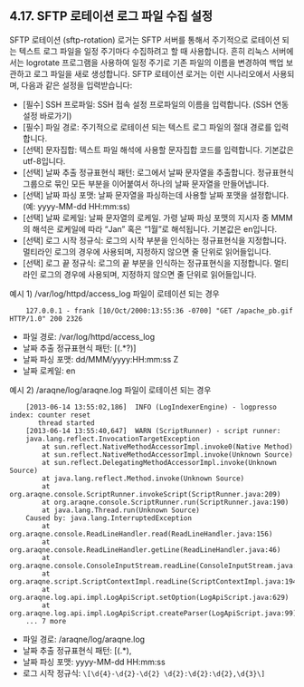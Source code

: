 ## 4.17. SFTP 로테이션 로그 파일 수집 설정


SFTP 로테이션 (sftp-rotation) 로거는 SFTP 서버를 통해서 주기적으로 로테이션 되는 텍스트 로그 파일을 일정 주기마다 수집하려고 할 때 사용합니다. 흔히 리눅스 서버에서는 logrotate 프로그램을 사용하여 일정 주기로 기존 파일의 이름을 변경하여 백업 보관하고 로그 파일을 새로 생성합니다. SFTP 로테이션 로거는 이런 시나리오에서 사용되며, 다음과 같은 설정을 입력받습니다:

* [필수] SSH 프로파일: SSH 접속 설정 프로파일의 이름을 입력합니다. (SSH 연동 설정 바로가기)
* [필수] 파일 경로: 주기적으로 로테이션 되는 텍스트 로그 파일의 절대 경로를 입력합니다.
* [선택] 문자집합: 텍스트 파일 해석에 사용할 문자집합 코드를 입력합니다. 기본값은 utf-8입니다.
* [선택] 날짜 추출 정규표현식 패턴: 로그에서 날짜 문자열을 추출합니다. 정규표현식 그룹으로 묶인 모든 부분을 이어붙여서 하나의 날짜 문자열을 만들어냅니다.
* [선택] 날짜 파싱 포맷: 날짜 문자열을 파싱하는데 사용할 날짜 포맷을 설정합니다. (예: yyyy-MM-dd HH:mm:ss)
* [선택] 날짜 로케일: 날짜 문자열의 로케일. 가령 날짜 파싱 포맷의 지시자 중 MMM의 해석은 로케일에 따라 “Jan” 혹은 “1월”로 해석됩니다.  기본값은 en입니다.
* [선택] 로그 시작 정규식:  로그의 시작 부분을 인식하는 정규표현식을 지정합니다. 멀티라인 로그의 경우에 사용되며, 지정하지 않으면 줄 단위로 읽어들입니다.
* [선택] 로그 끝 정규식:  로그의 끝 부분을 인식하는 정규표현식을 지정합니다. 멀티라인 로그의 경우에 사용되며, 지정하지 않으면 줄 단위로 읽어들입니다.

예시 1) /var/log/httpd/access_log 파일이 로테이션 되는 경우

~~~
	127.0.0.1 - frank [10/Oct/2000:13:55:36 -0700] "GET /apache_pb.gif HTTP/1.0" 200 2326
~~~

* 파일 경로: /var/log/httpd/access\_log
* 날짜 추출 정규표현식 패턴: \[(.\*?)\]
* 날짜 파싱 포맷: dd/MMM/yyyy:HH:mm:ss Z
* 날짜 로케일: en

예시 2) /araqne/log/araqne.log 파일이 로테이션 되는 경우

~~~
    [2013-06-14 13:55:02,186]  INFO (LogIndexerEngine) - logpresso index: counter reset 
       thread started
    [2013-06-14 13:55:40,647]  WARN (ScriptRunner) - script runner: 
    java.lang.reflect.InvocationTargetException
        at sun.reflect.NativeMethodAccessorImpl.invoke0(Native Method)
        at sun.reflect.NativeMethodAccessorImpl.invoke(Unknown Source)
        at sun.reflect.DelegatingMethodAccessorImpl.invoke(Unknown Source)
        at java.lang.reflect.Method.invoke(Unknown Source)
        at org.araqne.console.ScriptRunner.invokeScript(ScriptRunner.java:209)
        at org.araqne.console.ScriptRunner.run(ScriptRunner.java:190)
        at java.lang.Thread.run(Unknown Source)
    Caused by: java.lang.InterruptedException
        at org.araqne.console.ReadLineHandler.read(ReadLineHandler.java:156)
        at org.araqne.console.ReadLineHandler.getLine(ReadLineHandler.java:46)
        at org.araqne.console.ConsoleInputStream.readLine(ConsoleInputStream.java:56)
        at org.araqne.script.ScriptContextImpl.readLine(ScriptContextImpl.java:194)
        at org.araqne.log.api.impl.LogApiScript.setOption(LogApiScript.java:629)
        at org.araqne.log.api.impl.LogApiScript.createParser(LogApiScript.java:99)
	... 7 more
~~~

* 파일 경로: /araqne/log/araqne.log
* 날짜 추출 정규표현식 패턴: \[(.\*),
* 날짜 파싱 포맷: yyyy-MM-dd HH:mm:ss
* 로그 시작 정규식: `\[\d{4}-\d{2}-\d{2} \d{2}:\d{2}:\d{2},\d{3}\]`


